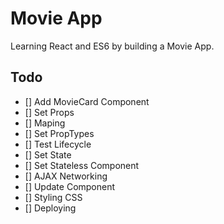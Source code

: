 # Movie App
Learning React and ES6 by building a Movie App.


## Todo
- [] Add MovieCard Component
- [] Set Props
- [] Maping
- [] Set PropTypes
- [] Test Lifecycle
- [] Set State
- [] Set Stateless Component
- [] AJAX Networking
- [] Update Component
- [] Styling CSS
- [] Deploying